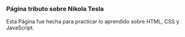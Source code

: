 <h3>Página tributo sobre Nikola Tesla</h3>
Esta Página fue hecha para practicar lo aprendido sobre HTML, CSS y JavaScript.